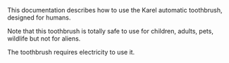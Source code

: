 This documentation describes how to use the Karel automatic toothbrush, designed for humans.

Note that this toothbrush is totally safe to use for children, adults, pets, wildlife but not for aliens.

The toothbrush requires electricity to use it.